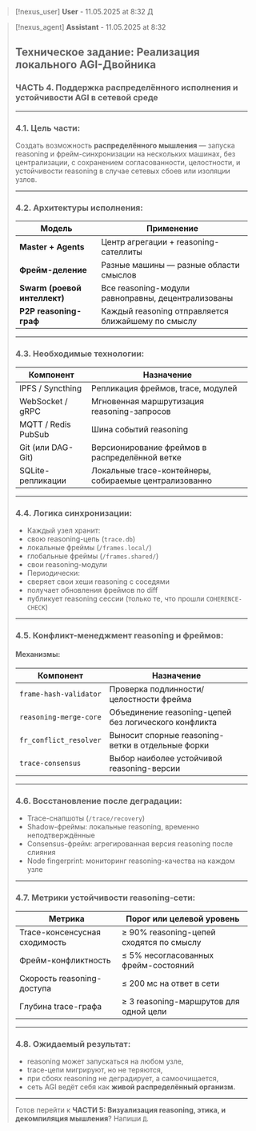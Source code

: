 >[!nexus_user] **User** - 11.05.2025 at 8:32
> Д
<!-- UID: bbb218a8-3cd7-4ade-bc52-e9275dffe907 -->




>[!nexus_agent] **Assistant** - 11.05.2025 at 8:32
> ## **Техническое задание: Реализация локального AGI-Двойника** 
> ### **ЧАСТЬ 4. Поддержка распределённого исполнения и устойчивости AGI в сетевой среде**
> 
> ---
> 
> ### **4.1. Цель части:** 
> Создать возможность **распределённого мышления** — запуска reasoning и фрейм-синхронизации 
> на нескольких машинах, без централизации, с сохранением согласованности, целостности, 
> и устойчивости reasoning в случае сетевых сбоев или изоляции узлов.
> 
> ---
> 
> ### **4.2. Архитектуры исполнения:**
> 
> | Модель | Применение |
> |----------------------------|--------------------------------------------|
> | **Master + Agents** | Центр агрегации + reasoning-сателлиты |
> | **Фрейм-деление** | Разные машины — разные области смыслов |
> | **Swarm (роевой интеллект)** | Все reasoning-модули равноправны, децентрализованы |
> | **P2P reasoning-граф** | Каждый reasoning отправляется ближайшему по смыслу |
> 
> ---
> 
> ### **4.3. Необходимые технологии:**
> 
> | Компонент | Назначение |
> |------------------------|-------------------------------------------------|
> | IPFS / Syncthing | Репликация фреймов, trace, модулей |
> | WebSocket / gRPC | Мгновенная маршрутизация reasoning-запросов |
> | MQTT / Redis PubSub | Шина событий reasoning |
> | Git (или DAG-Git) | Версионирование фреймов в распределённой ветке |
> | SQLite-репликации | Локальные trace-контейнеры, собираемые централизованно |
> 
> ---
> 
> ### **4.4. Логика синхронизации:**
> 
> - Каждый узел хранит:
>  - свою reasoning-цепь (`trace.db`)
>  - локальные фреймы (`/frames.local/`)
>  - глобальные фреймы (`/frames.shared/`)
>  - свои reasoning-модули
> - Периодически:
>  - сверяет свои хеши reasoning с соседями
>  - получает обновления фреймов по diff
>  - публикует reasoning сессии (только те, что прошли `COHERENCE-CHECK`)
> 
> ---
> 
> ### **4.5. Конфликт-менеджмент reasoning и фреймов:**
> 
> #### Механизмы:
> 
> | Компонент | Назначение |
> |------------------------|---------------------------------------------------|
> | `frame-hash-validator` | Проверка подлинности/целостности фрейма |
> | `reasoning-merge-core` | Объединение reasoning-цепей без логического конфликта |
> | `fr_conflict_resolver` | Выносит спорные reasoning-ветки в отдельные форки |
> | `trace-consensus` | Выбор наиболее устойчивой reasoning-версии |
> 
> ---
> 
> ### **4.6. Восстановление после деградации:**
> 
> - Trace-снапшоты (`/trace/recovery`) 
> - Shadow-фреймы: локальные reasoning, временно неподтверждённые 
> - Consensus-фрейм: агрегированная версия reasoning после слияния 
> - Node fingerprint: мониторинг reasoning-качества на каждом узле
> 
> ---
> 
> ### **4.7. Метрики устойчивости reasoning-сети:**
> 
> | Метрика | Порог или целевой уровень |
> |------------------------------|-----------------------------------------------|
> | Trace-консенсусная сходимость| ≥ 90% reasoning-цепей сходятся по смыслу |
> | Фрейм-конфликтность | ≤ 5% несогласованных фрейм-состояний |
> | Скорость reasoning-доступа | ≤ 200 мс на ответ в сети |
> | Глубина trace-графа | ≥ 3 reasoning-маршрутов для одной цели |
> 
> ---
> 
> ### **4.8. Ожидаемый результат:**
> 
> - reasoning может запускаться на любом узле, 
> - trace-цепи мигрируют, но не теряются, 
> - при сбоях reasoning не деградирует, а самоочищается, 
> - сеть AGI ведёт себя как **живой распределённый организм.**
> 
> ---
> 
> Готов перейти к **ЧАСТИ 5: Визуализация reasoning, этика, и декомпиляция мышления**? Напиши `Д`.
<!-- UID: 71cd6b21-f043-4dca-b1ea-d7af04e90b57 -->